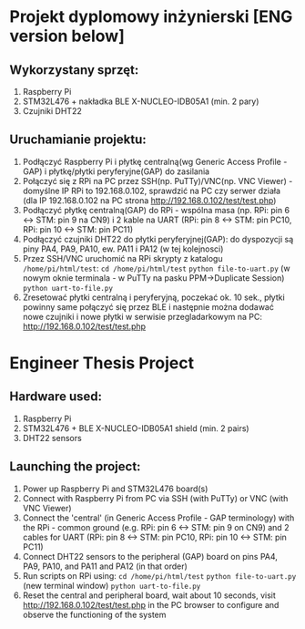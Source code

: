 # Projekt dyplomowy inżynierski [ENG version below]
## Wykorzystany sprzęt:
1. Raspberry Pi
2. STM32L476 + nakładka BLE X-NUCLEO-IDB05A1 (min. 2 pary)
3. Czujniki DHT22

## Uruchamianie projektu:
1) Podłączyć Raspberry Pi i płytkę centralną(wg Generic Access Profile - GAP) i płytkę/płytki peryferyjne(GAP) do zasilania
2) Połączyć się z RPi na PC przez SSH(np. PuTTy)/VNC(np. VNC Viewer) - domyślne IP RPi to 192.168.0.102, sprawdzić na PC czy serwer działa (dla IP 192.168.0.102 na PC strona http://192.168.0.102/test/test.php)
3) Podłączyć płytkę centralną(GAP) do RPi - wspólna masa (np. RPi: pin 6 <-> STM: pin 9 na CN9) i 2 kable na UART (RPi: pin 8 <-> STM: pin PC10, RPi: pin 10 <-> STM: pin PC11)
4) Podłączyć czujniki DHT22 do płytki peryferyjnej(GAP): do dyspozycji są piny PA4, PA9, PA10, ew. PA11 i PA12 (w tej kolejnosci)
5) Przez SSH/VNC uruchomić na RPi skrypty z katalogu `/home/pi/html/test`: 
`cd /home/pi/html/test`
`python file-to-uart.py`
(w nowym oknie terminala - w PuTTy na pasku PPM->Duplicate Session) `python uart-to-file.py`
6) Zresetować płytki centralną i peryferyjną, poczekać ok. 10 sek., płytki powinny same połączyć się przez BLE i następnie można dodawać nowe czujniki i nowe płytki w serwisie przegladarkowym na PC: http://192.168.0.102/test/test.php

# Engineer Thesis Project
## Hardware used:
1. Raspberry Pi
2. STM32L476 + BLE X-NUCLEO-IDB05A1 shield (min. 2 pairs)
3. DHT22 sensors

## Launching the project:
1) Power up Raspberry Pi and STM32L476 board(s)
2) Connect with Raspberry Pi from PC via SSH (with PuTTy) or VNC (with VNC Viewer)
3) Connect the 'central' (in Generic Access Profile - GAP terminology) with the RPi - common ground (e.g. RPi: pin 6 <-> STM: pin 9 on CN9) and 2 cables for UART (RPi: pin 8 <-> STM: pin PC10, RPi: pin 10 <-> STM: pin PC11)
4) Connect DHT22 sensors to the peripheral (GAP) board on pins PA4, PA9, PA10, and PA11 and PA12 (in that order)
5) Run scripts on RPi using:
`cd /home/pi/html/test`
`python file-to-uart.py`
(new terminal window) `python uart-to-file.py`
6) Reset the central and peripheral board, wait about 10 seconds, visit http://192.168.0.102/test/test.php in the PC browser to configure and observe the functioning of the system
